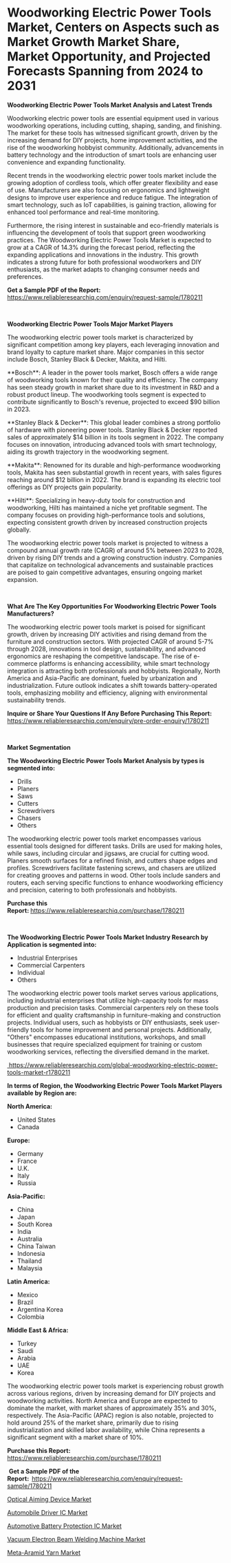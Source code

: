 <p><h1>Woodworking Electric Power Tools Market, Centers on Aspects such as Market Growth Market Share, Market Opportunity, and Projected Forecasts Spanning from 2024 to 2031</h1></p><p><strong>Woodworking Electric Power Tools Market Analysis and Latest Trends</strong></p>
<p><p>Woodworking electric power tools are essential equipment used in various woodworking operations, including cutting, shaping, sanding, and finishing. The market for these tools has witnessed significant growth, driven by the increasing demand for DIY projects, home improvement activities, and the rise of the woodworking hobbyist community. Additionally, advancements in battery technology and the introduction of smart tools are enhancing user convenience and expanding functionality.</p><p>Recent trends in the woodworking electric power tools market include the growing adoption of cordless tools, which offer greater flexibility and ease of use. Manufacturers are also focusing on ergonomics and lightweight designs to improve user experience and reduce fatigue. The integration of smart technology, such as IoT capabilities, is gaining traction, allowing for enhanced tool performance and real-time monitoring.</p><p>Furthermore, the rising interest in sustainable and eco-friendly materials is influencing the development of tools that support green woodworking practices. The Woodworking Electric Power Tools Market is expected to grow at a CAGR of 14.3% during the forecast period, reflecting the expanding applications and innovations in the industry. This growth indicates a strong future for both professional woodworkers and DIY enthusiasts, as the market adapts to changing consumer needs and preferences.</p></p>
<p><strong>Get a Sample PDF of the Report:&nbsp;</strong> <a href="https://www.reliableresearchiq.com/enquiry/request-sample/1780211?utm_campaign=104&utm_medium=2&utm_source=Github&utm_content=ia&utm_term=13102024&utm_id=woodworking-electric-power-tools">https://www.reliableresearchiq.com/enquiry/request-sample/1780211</a></p>
<p>&nbsp;</p>
<p><strong>Woodworking Electric Power Tools Major Market Players</strong></p>
<p><p>The woodworking electric power tools market is characterized by significant competition among key players, each leveraging innovation and brand loyalty to capture market share. Major companies in this sector include Bosch, Stanley Black & Decker, Makita, and Hilti.</p><p>**Bosch**: A leader in the power tools market, Bosch offers a wide range of woodworking tools known for their quality and efficiency. The company has seen steady growth in market share due to its investment in R&D and a robust product lineup. The woodworking tools segment is expected to contribute significantly to Bosch's revenue, projected to exceed $90 billion in 2023.</p><p>**Stanley Black & Decker**: This global leader combines a strong portfolio of hardware with pioneering power tools. Stanley Black & Decker reported sales of approximately $14 billion in its tools segment in 2022. The company focuses on innovation, introducing advanced tools with smart technology, aiding its growth trajectory in the woodworking segment.</p><p>**Makita**: Renowned for its durable and high-performance woodworking tools, Makita has seen substantial growth in recent years, with sales figures reaching around $12 billion in 2022. The brand is expanding its electric tool offerings as DIY projects gain popularity.</p><p>**Hilti**: Specializing in heavy-duty tools for construction and woodworking, Hilti has maintained a niche yet profitable segment. The company focuses on providing high-performance tools and solutions, expecting consistent growth driven by increased construction projects globally.</p><p>The woodworking electric power tools market is projected to witness a compound annual growth rate (CAGR) of around 5% between 2023 to 2028, driven by rising DIY trends and a growing construction industry. Companies that capitalize on technological advancements and sustainable practices are poised to gain competitive advantages, ensuring ongoing market expansion.</p></p>
<p>&nbsp;</p>
<p><strong>What Are The Key Opportunities For Woodworking Electric Power Tools Manufacturers?</strong></p>
<p><p>The woodworking electric power tools market is poised for significant growth, driven by increasing DIY activities and rising demand from the furniture and construction sectors. With projected CAGR of around 5-7% through 2028, innovations in tool design, sustainability, and advanced ergonomics are reshaping the competitive landscape. The rise of e-commerce platforms is enhancing accessibility, while smart technology integration is attracting both professionals and hobbyists. Regionally, North America and Asia-Pacific are dominant, fueled by urbanization and industrialization. Future outlook indicates a shift towards battery-operated tools, emphasizing mobility and efficiency, aligning with environmental sustainability trends.</p></p>
<p><strong>Inquire or Share Your Questions If Any Before Purchasing This Report:</strong> <a href="https://www.reliableresearchiq.com/enquiry/pre-order-enquiry/1780211?utm_campaign=104&utm_medium=2&utm_source=Github&utm_content=ia&utm_term=13102024&utm_id=woodworking-electric-power-tools">https://www.reliableresearchiq.com/enquiry/pre-order-enquiry/1780211</a></p>
<p>&nbsp;</p>
<p><strong>Market Segmentation</strong></p>
<p><strong>The Woodworking Electric Power Tools Market Analysis by types is segmented into:</strong></p>
<p><ul><li>Drills</li><li>Planers</li><li>Saws</li><li>Cutters</li><li>Screwdrivers</li><li>Chasers</li><li>Others</li></ul></p>
<p><p>The woodworking electric power tools market encompasses various essential tools designed for different tasks. Drills are used for making holes, while saws, including circular and jigsaws, are crucial for cutting wood. Planers smooth surfaces for a refined finish, and cutters shape edges and profiles. Screwdrivers facilitate fastening screws, and chasers are utilized for creating grooves and patterns in wood. Other tools include sanders and routers, each serving specific functions to enhance woodworking efficiency and precision, catering to both professionals and hobbyists.</p></p>
<p><strong>Purchase this Report:&nbsp;</strong><a href="https://www.reliableresearchiq.com/purchase/1780211?utm_campaign=104&utm_medium=2&utm_source=Github&utm_content=ia&utm_term=13102024&utm_id=woodworking-electric-power-tools">https://www.reliableresearchiq.com/purchase/1780211</a></p>
<p>&nbsp;</p>
<p><strong>The Woodworking Electric Power Tools Market Industry Research by Application is segmented into:</strong></p>
<p><ul><li>Industrial Enterprises</li><li>Commercial Carpenters</li><li>Individual</li><li>Others</li></ul></p>
<p><p>The woodworking electric power tools market serves various applications, including industrial enterprises that utilize high-capacity tools for mass production and precision tasks. Commercial carpenters rely on these tools for efficient and quality craftsmanship in furniture-making and construction projects. Individual users, such as hobbyists or DIY enthusiasts, seek user-friendly tools for home improvement and personal projects. Additionally, "Others" encompasses educational institutions, workshops, and small businesses that require specialized equipment for training or custom woodworking services, reflecting the diversified demand in the market.</p></p>
<p><a href="https://www.reliableresearchiq.com/global-woodworking-electric-power-tools-market-r1780211?utm_campaign=104&utm_medium=2&utm_source=Github&utm_content=ia&utm_term=13102024&utm_id=woodworking-electric-power-tools">&nbsp;https://www.reliableresearchiq.com/global-woodworking-electric-power-tools-market-r1780211</a></p>
<p><strong>In terms of Region, the Woodworking Electric Power Tools Market Players available by Region are:</strong></p>
<p>
    <p> <strong> North America: </strong>
        <ul>
            <li>United States</li>
            <li>Canada</li>
        </ul>
        </p> 
    <p> <strong> Europe: </strong>
        <ul>
            <li>Germany</li>
            <li>France</li>
            <li>U.K.</li>
            <li>Italy</li>
            <li>Russia</li>
        </ul>
        </p> 
    <p> <strong> Asia-Pacific: </strong>
        <ul>
            <li>China</li>
            <li>Japan</li>
            <li>South Korea</li>
            <li>India</li>
            <li>Australia</li>
            <li>China Taiwan</li>
            <li>Indonesia</li>
            <li>Thailand</li>
            <li>Malaysia</li>
        </ul>
        </p> 
    <p> <strong> Latin America: </strong>
        <ul>
            <li>Mexico</li>
            <li>Brazil</li>
            <li>Argentina Korea</li>
            <li>Colombia</li>
        </ul>
        </p> 
    <p> <strong> Middle East & Africa: </strong>
        <ul>
            <li>Turkey</li>
            <li>Saudi</li>
            <li>Arabia</li>
            <li>UAE</li>
            <li>Korea</li>
        </ul>
    </p>
    </p>
<p><p>The woodworking electric power tools market is experiencing robust growth across various regions, driven by increasing demand for DIY projects and woodworking activities. North America and Europe are expected to dominate the market, with market shares of approximately 35% and 30%, respectively. The Asia-Pacific (APAC) region is also notable, projected to hold around 25% of the market share, primarily due to rising industrialization and skilled labor availability, while China represents a significant segment with a market share of 10%.</p></p>
<p><strong>Purchase this Report: </strong><a href="https://www.reliableresearchiq.com/purchase/1780211?utm_campaign=104&utm_medium=2&utm_source=Github&utm_content=ia&utm_term=13102024&utm_id=woodworking-electric-power-tools">https://www.reliableresearchiq.com/purchase/1780211</a></p>
<p>&nbsp;<strong>Get a Sample PDF of the Report:&nbsp;&nbsp;</strong><a href="https://www.reliableresearchiq.com/enquiry/request-sample/1780211?utm_campaign=104&utm_medium=2&utm_source=Github&utm_content=ia&utm_term=13102024&utm_id=woodworking-electric-power-tools">https://www.reliableresearchiq.com/enquiry/request-sample/1780211</a></p>
<p><strong></strong></p>
<p><p><a href="https://www.linkedin.com/pulse/optical-aiming-device-market-velocity-141-cagr-trajectory-ioxqe?utm_campaign=104&utm_medium=2&utm_source=Github&utm_content=ia&utm_term=13102024&utm_id=woodworking-electric-power-tools">Optical Aiming Device Market</a></p><p><a href="https://github.com/liz10hnbracht/Market-Research-Report-List-1/blob/main/automobile-driver-ic-market.md?utm_campaign=104&utm_medium=2&utm_source=Github&utm_content=ia&utm_term=13102024&utm_id=woodworking-electric-power-tools">Automobile Driver IC Market</a></p><p><a href="https://github.com/rozh43oreder/Market-Research-Report-List-1/blob/main/automotive-battery-protection-ic-market.md?utm_campaign=104&utm_medium=2&utm_source=Github&utm_content=ia&utm_term=13102024&utm_id=woodworking-electric-power-tools">Automotive Battery Protection IC Market</a></p><p><a href="https://www.linkedin.com/pulse/strategic-roadmap-success-global-vacuum-electron-beam-welding-sbv0c?utm_campaign=104&utm_medium=2&utm_source=Github&utm_content=ia&utm_term=13102024&utm_id=woodworking-electric-power-tools">Vacuum Electron Beam Welding Machine Market</a></p><p><a href="https://www.linkedin.com/pulse/meta-aramid-yarn-market-share-size-trends-industry-analysis-sfcqc?utm_campaign=104&utm_medium=2&utm_source=Github&utm_content=ia&utm_term=13102024&utm_id=woodworking-electric-power-tools">Meta-Aramid Yarn Market</a></p></p>